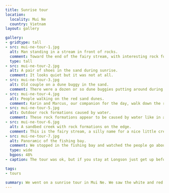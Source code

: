 ```yaml
---
title: Sunrise tour
location:
  locality: Mui Ne
  country: Vietnam
layout: gallery

gallery:
- gridtype: tall
- src: mui-ne-tour-1.jpg
  alt: Man standing in a stream in front of rocks.
  comment: Toward the end of the fairy stream, with interesting rock formations.
  type: tall
- src: mui-ne-tour-2.jpg
  alt: A pair of shoes in the sand during sunrise.
  comment: It looks quiet but it was not at all.
- src: mui-ne-tour-3.jpg
  alt: Old couple on a dune buggy in the sand.
  comment: There were a dozen or so dune buggies putting around during the sunrise. It was loud and annoying, but also the sheer awkwardness of these  trucks being driven during sunrise made it pretty entertaining.
- src: mui-ne-tour-4.jpg
  alt: People walking on the red sand dunes.
  comment: Karin and Marcus, our companion for the day, walk down the red dunes. There was dune sliding here which was pretty fun.
- src: mui-ne-tour-5.jpg
  alt: Outdoor rock formations caused by water.
  comment: These rock formations appear to be caused by water like in a cave, but there are no caves to be found.
- src: mui-ne-tour-6.jpg
  alt: A sandbed creek with rock formations on the edge.
  comment: This is the fairy stream, a silly name for a nice little creek that has red sand as its bed. It was fun to walk the stream.
- src: mui-ne-tour-7.jpg
  alt: Panoramic of the fishing bay.
  comment: We stopped in the fishing bay and watched the people go about their work.
  type: wide
  bgpos: 48%
- caption: The tour was ok, but if you stay at Longson just get up before the sunrise and sit on the beach for free. The village and fairy stream were nice stops.

tags:
- tours

summary: We went on a sunrise tour in Mui Ne. We saw the white and red sand dunes, as well as the mysterious Fairy Stream.
---
```


